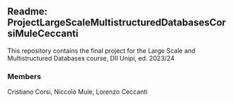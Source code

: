 ## Readme: ProjectLargeScaleMultistructuredDatabasesCorsiMuleCeccanti
This repository contains the final project for the Large Scale and Multistructured Databases course, DII Unipi, ed. 2023/24
### Members
Cristiano Corsi, Niccolò Mule, Lorenzo Ceccanti
